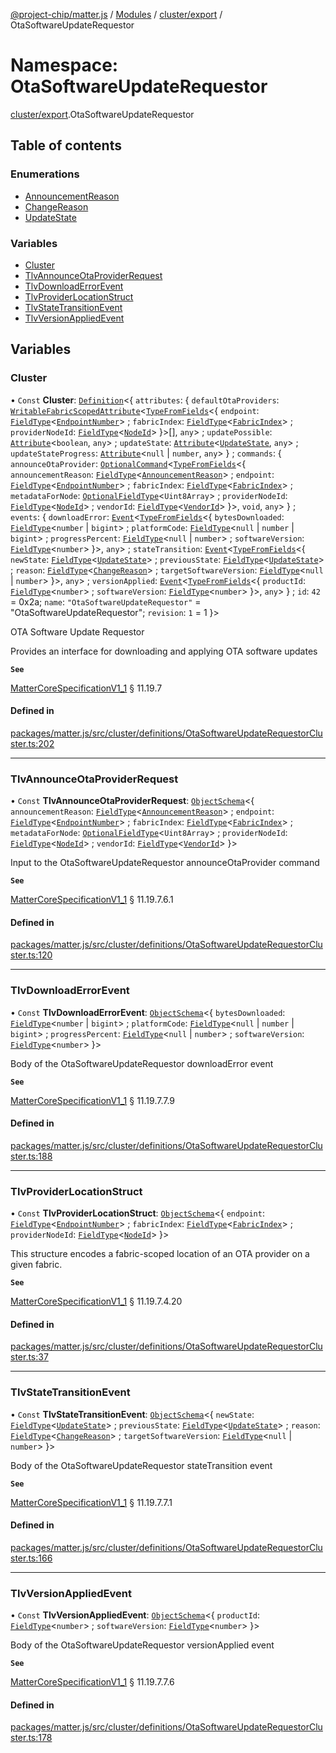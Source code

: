 [@project-chip/matter.js](../README.md) / [Modules](../modules.md) / [cluster/export](cluster_export.md) / OtaSoftwareUpdateRequestor

# Namespace: OtaSoftwareUpdateRequestor

[cluster/export](cluster_export.md).OtaSoftwareUpdateRequestor

## Table of contents

### Enumerations

- [AnnouncementReason](../enums/cluster_export.OtaSoftwareUpdateRequestor.AnnouncementReason.md)
- [ChangeReason](../enums/cluster_export.OtaSoftwareUpdateRequestor.ChangeReason.md)
- [UpdateState](../enums/cluster_export.OtaSoftwareUpdateRequestor.UpdateState.md)

### Variables

- [Cluster](cluster_export.OtaSoftwareUpdateRequestor.md#cluster)
- [TlvAnnounceOtaProviderRequest](cluster_export.OtaSoftwareUpdateRequestor.md#tlvannounceotaproviderrequest)
- [TlvDownloadErrorEvent](cluster_export.OtaSoftwareUpdateRequestor.md#tlvdownloaderrorevent)
- [TlvProviderLocationStruct](cluster_export.OtaSoftwareUpdateRequestor.md#tlvproviderlocationstruct)
- [TlvStateTransitionEvent](cluster_export.OtaSoftwareUpdateRequestor.md#tlvstatetransitionevent)
- [TlvVersionAppliedEvent](cluster_export.OtaSoftwareUpdateRequestor.md#tlvversionappliedevent)

## Variables

### Cluster

• `Const` **Cluster**: [`Definition`](cluster_export.ClusterFactory.md#definition)\<\{ `attributes`: \{ `defaultOtaProviders`: [`WritableFabricScopedAttribute`](cluster_export.md#writablefabricscopedattribute)\<[`TypeFromFields`](tlv_export.md#typefromfields)\<\{ `endpoint`: [`FieldType`](../interfaces/tlv_export.FieldType.md)\<[`EndpointNumber`](datatype_export.md#endpointnumber)\> ; `fabricIndex`: [`FieldType`](../interfaces/tlv_export.FieldType.md)\<[`FabricIndex`](datatype_export.md#fabricindex)\> ; `providerNodeId`: [`FieldType`](../interfaces/tlv_export.FieldType.md)\<[`NodeId`](datatype_export.md#nodeid)\>  }\>[], `any`\> ; `updatePossible`: [`Attribute`](cluster_export.md#attribute)\<`boolean`, `any`\> ; `updateState`: [`Attribute`](cluster_export.md#attribute)\<[`UpdateState`](../enums/cluster_export.OtaSoftwareUpdateRequestor.UpdateState.md), `any`\> ; `updateStateProgress`: [`Attribute`](cluster_export.md#attribute)\<``null`` \| `number`, `any`\>  } ; `commands`: \{ `announceOtaProvider`: [`OptionalCommand`](cluster_export.md#optionalcommand)\<[`TypeFromFields`](tlv_export.md#typefromfields)\<\{ `announcementReason`: [`FieldType`](../interfaces/tlv_export.FieldType.md)\<[`AnnouncementReason`](../enums/cluster_export.OtaSoftwareUpdateRequestor.AnnouncementReason.md)\> ; `endpoint`: [`FieldType`](../interfaces/tlv_export.FieldType.md)\<[`EndpointNumber`](datatype_export.md#endpointnumber)\> ; `fabricIndex`: [`FieldType`](../interfaces/tlv_export.FieldType.md)\<[`FabricIndex`](datatype_export.md#fabricindex)\> ; `metadataForNode`: [`OptionalFieldType`](../interfaces/tlv_export.OptionalFieldType.md)\<`Uint8Array`\> ; `providerNodeId`: [`FieldType`](../interfaces/tlv_export.FieldType.md)\<[`NodeId`](datatype_export.md#nodeid)\> ; `vendorId`: [`FieldType`](../interfaces/tlv_export.FieldType.md)\<[`VendorId`](datatype_export.md#vendorid)\>  }\>, `void`, `any`\>  } ; `events`: \{ `downloadError`: [`Event`](cluster_export.md#event)\<[`TypeFromFields`](tlv_export.md#typefromfields)\<\{ `bytesDownloaded`: [`FieldType`](../interfaces/tlv_export.FieldType.md)\<`number` \| `bigint`\> ; `platformCode`: [`FieldType`](../interfaces/tlv_export.FieldType.md)\<``null`` \| `number` \| `bigint`\> ; `progressPercent`: [`FieldType`](../interfaces/tlv_export.FieldType.md)\<``null`` \| `number`\> ; `softwareVersion`: [`FieldType`](../interfaces/tlv_export.FieldType.md)\<`number`\>  }\>, `any`\> ; `stateTransition`: [`Event`](cluster_export.md#event)\<[`TypeFromFields`](tlv_export.md#typefromfields)\<\{ `newState`: [`FieldType`](../interfaces/tlv_export.FieldType.md)\<[`UpdateState`](../enums/cluster_export.OtaSoftwareUpdateRequestor.UpdateState.md)\> ; `previousState`: [`FieldType`](../interfaces/tlv_export.FieldType.md)\<[`UpdateState`](../enums/cluster_export.OtaSoftwareUpdateRequestor.UpdateState.md)\> ; `reason`: [`FieldType`](../interfaces/tlv_export.FieldType.md)\<[`ChangeReason`](../enums/cluster_export.OtaSoftwareUpdateRequestor.ChangeReason.md)\> ; `targetSoftwareVersion`: [`FieldType`](../interfaces/tlv_export.FieldType.md)\<``null`` \| `number`\>  }\>, `any`\> ; `versionApplied`: [`Event`](cluster_export.md#event)\<[`TypeFromFields`](tlv_export.md#typefromfields)\<\{ `productId`: [`FieldType`](../interfaces/tlv_export.FieldType.md)\<`number`\> ; `softwareVersion`: [`FieldType`](../interfaces/tlv_export.FieldType.md)\<`number`\>  }\>, `any`\>  } ; `id`: ``42`` = 0x2a; `name`: ``"OtaSoftwareUpdateRequestor"`` = "OtaSoftwareUpdateRequestor"; `revision`: ``1`` = 1 }\>

OTA Software Update Requestor

Provides an interface for downloading and applying OTA software updates

**`See`**

[MatterCoreSpecificationV1_1](../interfaces/spec_export.MatterCoreSpecificationV1_1.md) § 11.19.7

#### Defined in

[packages/matter.js/src/cluster/definitions/OtaSoftwareUpdateRequestorCluster.ts:202](https://github.com/project-chip/matter.js/blob/dfd1dc35/packages/matter.js/src/cluster/definitions/OtaSoftwareUpdateRequestorCluster.ts#L202)

___

### TlvAnnounceOtaProviderRequest

• `Const` **TlvAnnounceOtaProviderRequest**: [`ObjectSchema`](../classes/tlv_export.ObjectSchema.md)\<\{ `announcementReason`: [`FieldType`](../interfaces/tlv_export.FieldType.md)\<[`AnnouncementReason`](../enums/cluster_export.OtaSoftwareUpdateRequestor.AnnouncementReason.md)\> ; `endpoint`: [`FieldType`](../interfaces/tlv_export.FieldType.md)\<[`EndpointNumber`](datatype_export.md#endpointnumber)\> ; `fabricIndex`: [`FieldType`](../interfaces/tlv_export.FieldType.md)\<[`FabricIndex`](datatype_export.md#fabricindex)\> ; `metadataForNode`: [`OptionalFieldType`](../interfaces/tlv_export.OptionalFieldType.md)\<`Uint8Array`\> ; `providerNodeId`: [`FieldType`](../interfaces/tlv_export.FieldType.md)\<[`NodeId`](datatype_export.md#nodeid)\> ; `vendorId`: [`FieldType`](../interfaces/tlv_export.FieldType.md)\<[`VendorId`](datatype_export.md#vendorid)\>  }\>

Input to the OtaSoftwareUpdateRequestor announceOtaProvider command

**`See`**

[MatterCoreSpecificationV1_1](../interfaces/spec_export.MatterCoreSpecificationV1_1.md) § 11.19.7.6.1

#### Defined in

[packages/matter.js/src/cluster/definitions/OtaSoftwareUpdateRequestorCluster.ts:120](https://github.com/project-chip/matter.js/blob/dfd1dc35/packages/matter.js/src/cluster/definitions/OtaSoftwareUpdateRequestorCluster.ts#L120)

___

### TlvDownloadErrorEvent

• `Const` **TlvDownloadErrorEvent**: [`ObjectSchema`](../classes/tlv_export.ObjectSchema.md)\<\{ `bytesDownloaded`: [`FieldType`](../interfaces/tlv_export.FieldType.md)\<`number` \| `bigint`\> ; `platformCode`: [`FieldType`](../interfaces/tlv_export.FieldType.md)\<``null`` \| `number` \| `bigint`\> ; `progressPercent`: [`FieldType`](../interfaces/tlv_export.FieldType.md)\<``null`` \| `number`\> ; `softwareVersion`: [`FieldType`](../interfaces/tlv_export.FieldType.md)\<`number`\>  }\>

Body of the OtaSoftwareUpdateRequestor downloadError event

**`See`**

[MatterCoreSpecificationV1_1](../interfaces/spec_export.MatterCoreSpecificationV1_1.md) § 11.19.7.7.9

#### Defined in

[packages/matter.js/src/cluster/definitions/OtaSoftwareUpdateRequestorCluster.ts:188](https://github.com/project-chip/matter.js/blob/dfd1dc35/packages/matter.js/src/cluster/definitions/OtaSoftwareUpdateRequestorCluster.ts#L188)

___

### TlvProviderLocationStruct

• `Const` **TlvProviderLocationStruct**: [`ObjectSchema`](../classes/tlv_export.ObjectSchema.md)\<\{ `endpoint`: [`FieldType`](../interfaces/tlv_export.FieldType.md)\<[`EndpointNumber`](datatype_export.md#endpointnumber)\> ; `fabricIndex`: [`FieldType`](../interfaces/tlv_export.FieldType.md)\<[`FabricIndex`](datatype_export.md#fabricindex)\> ; `providerNodeId`: [`FieldType`](../interfaces/tlv_export.FieldType.md)\<[`NodeId`](datatype_export.md#nodeid)\>  }\>

This structure encodes a fabric-scoped location of an OTA provider on a given fabric.

**`See`**

[MatterCoreSpecificationV1_1](../interfaces/spec_export.MatterCoreSpecificationV1_1.md) § 11.19.7.4.20

#### Defined in

[packages/matter.js/src/cluster/definitions/OtaSoftwareUpdateRequestorCluster.ts:37](https://github.com/project-chip/matter.js/blob/dfd1dc35/packages/matter.js/src/cluster/definitions/OtaSoftwareUpdateRequestorCluster.ts#L37)

___

### TlvStateTransitionEvent

• `Const` **TlvStateTransitionEvent**: [`ObjectSchema`](../classes/tlv_export.ObjectSchema.md)\<\{ `newState`: [`FieldType`](../interfaces/tlv_export.FieldType.md)\<[`UpdateState`](../enums/cluster_export.OtaSoftwareUpdateRequestor.UpdateState.md)\> ; `previousState`: [`FieldType`](../interfaces/tlv_export.FieldType.md)\<[`UpdateState`](../enums/cluster_export.OtaSoftwareUpdateRequestor.UpdateState.md)\> ; `reason`: [`FieldType`](../interfaces/tlv_export.FieldType.md)\<[`ChangeReason`](../enums/cluster_export.OtaSoftwareUpdateRequestor.ChangeReason.md)\> ; `targetSoftwareVersion`: [`FieldType`](../interfaces/tlv_export.FieldType.md)\<``null`` \| `number`\>  }\>

Body of the OtaSoftwareUpdateRequestor stateTransition event

**`See`**

[MatterCoreSpecificationV1_1](../interfaces/spec_export.MatterCoreSpecificationV1_1.md) § 11.19.7.7.1

#### Defined in

[packages/matter.js/src/cluster/definitions/OtaSoftwareUpdateRequestorCluster.ts:166](https://github.com/project-chip/matter.js/blob/dfd1dc35/packages/matter.js/src/cluster/definitions/OtaSoftwareUpdateRequestorCluster.ts#L166)

___

### TlvVersionAppliedEvent

• `Const` **TlvVersionAppliedEvent**: [`ObjectSchema`](../classes/tlv_export.ObjectSchema.md)\<\{ `productId`: [`FieldType`](../interfaces/tlv_export.FieldType.md)\<`number`\> ; `softwareVersion`: [`FieldType`](../interfaces/tlv_export.FieldType.md)\<`number`\>  }\>

Body of the OtaSoftwareUpdateRequestor versionApplied event

**`See`**

[MatterCoreSpecificationV1_1](../interfaces/spec_export.MatterCoreSpecificationV1_1.md) § 11.19.7.7.6

#### Defined in

[packages/matter.js/src/cluster/definitions/OtaSoftwareUpdateRequestorCluster.ts:178](https://github.com/project-chip/matter.js/blob/dfd1dc35/packages/matter.js/src/cluster/definitions/OtaSoftwareUpdateRequestorCluster.ts#L178)
